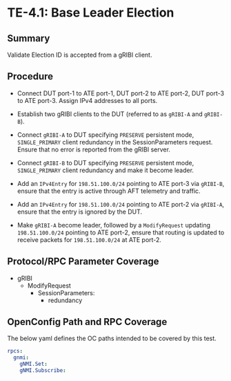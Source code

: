# TE-4.1: Base Leader Election

## Summary

Validate Election ID is accepted from a gRIBI client.

## Procedure

*   Connect DUT port-1 to ATE port-1, DUT port-2 to ATE port-2, DUT port-3 to
    ATE port-3. Assign IPv4 addresses to all ports.

*   Establish two gRIBI clients to the DUT (referred to as `gRIBI-A` and
    `gRIBI-B`).

*   Connect `gRIBI-A` to DUT specifying `PRESERVE` persistent mode,
    `SINGLE_PRIMARY` client redundancy in the SessionParameters request. Ensure
    that no error is reported from the gRIBI server.

*   Connect `gRIBI-B` to DUT specifying `PRESERVE` persistent mode,
    `SINGLE_PRIMARY` client redundancy and make it become leader.

*   Add an `IPv4Entry` for `198.51.100.0/24` pointing to ATE port-3 via
    `gRIBI-B`, ensure that the entry is active through AFT telemetry and
    traffic.

*   Add an `IPv4Entry` for `198.51.100.0/24` pointing to ATE port-2 via
    `gRIBI-A`, ensure that the entry is ignored by the DUT.

*   Make `gRIBI-A` become leader, followed by a `ModifyRequest` updating
    `198.51.100.0/24` pointing to ATE port-2, ensure that routing is updated to
    receive packets for `198.51.100.0/24` at ATE port-2.

## Protocol/RPC Parameter Coverage

*   gRIBI
    *   ModifyRequest
        *   SessionParameters:
            *   redundancy
            
## OpenConfig Path and RPC Coverage

The below yaml defines the OC paths intended to be covered by this test.

```yaml
rpcs:
  gnmi:
    gNMI.Set:
    gNMI.Subscribe:
```
